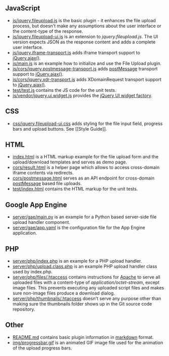 ## JavaScript
* [js/jquery.fileupload.js](https://github.com/blueimp/jQuery-File-Upload/blob/master/js/jquery.fileupload.js) is the basic plugin - it enhances the file upload process, but doesn't make any assumptions about the user interface or the content-type of the response.
* [js/jquery.fileupload-ui.js](https://github.com/blueimp/jQuery-File-Upload/blob/master/js/jquery.fileupload-ui.js) is an extension to *jquery.fileupload.js*. The UI version expects JSON as the response content and adds a complete user interface.
* [js/jquery.iframe-transport.js](https://github.com/blueimp/jQuery-File-Upload/blob/master/js/jquery.iframe-transport.js) adds iframe transport support to [jQuery.ajax()](http://api.jquery.com/jQuery.ajax/).
* [js/main.js](https://github.com/blueimp/jQuery-File-Upload/blob/master/js/main.js) is an example how to initialize and use the File Upload plugin.
* [js/cors/jquery.postmessage-transport.js](https://github.com/blueimp/jQuery-File-Upload/blob/master/js/cors/jquery.postmessage-transport.js) adds [postMessage](https://developer.mozilla.org/en/DOM/window.postMessage) transport support to [jQuery.ajax()](http://api.jquery.com/jQuery.ajax/).
* [js/cors/jquery.xdr-transport.js](https://github.com/blueimp/jQuery-File-Upload/blob/master/js/cors/jquery.xdr-transport.js) adds XDomainRequest transport support to [jQuery.ajax()](http://api.jquery.com/jQuery.ajax/).
* [test/test.js](https://github.com/blueimp/jQuery-File-Upload/blob/master/test/test.js) contains the JS code for the unit tests.
* [js/vendor/jquery.ui.widget.js](https://github.com/blueimp/jQuery-File-Upload/blob/master/js/vendor/jquery.ui.widget.js) provides the [jQuery UI widget factory](http://wiki.jqueryui.com/w/page/12138135/Widget-factory).

## CSS
* [css/jquery.fileupload-ui.css](https://github.com/blueimp/jQuery-File-Upload/blob/master/css/jquery.fileupload-ui.css) adds styling for the file input field, progress bars and upload buttons. See [[Style Guide]].

## HTML
* [index.html](https://github.com/blueimp/jQuery-File-Upload/blob/master/index.html) is a HTML markup example for the file upload form and the upload/download templates and serves as demo page.
* [cors/result.html](https://github.com/blueimp/jQuery-File-Upload/blob/master/cors/result.html) is a helper page which allows to access cross-domain iframe contents via redirects.
* [cors/postmessage.html](https://github.com/blueimp/jQuery-File-Upload/blob/master/cors/postmessage.html) serves as an API endpoint for cross-domain [postMessage](https://developer.mozilla.org/en/DOM/window.postMessage) based file uploads.
* [test/index.html](https://github.com/blueimp/jQuery-File-Upload/blob/master/test/index.html) contains the HTML markup for the unit tests.

## Google App Engine
* [server/gae/main.py](https://github.com/blueimp/jQuery-File-Upload/blob/master/server/gae/main.py) is an example for a Python based server-side file upload handler component.
* [server/gae/app.yaml](https://github.com/blueimp/jQuery-File-Upload/blob/master/server/gae/app.yaml) is the configuration file for the App Engine application.

## PHP
* [server/php/index.php](https://github.com/blueimp/jQuery-File-Upload/blob/master/server/php/index.php) is an example for a PHP upload handler.
* [server/php/upload.class.php](https://github.com/blueimp/jQuery-File-Upload/blob/master/server/php/index.php) is an example PHP upload handler class used by index.php.
* [server/php/files/.htaccess](https://github.com/blueimp/jQuery-File-Upload/blob/master/server/php/files/.htaccess) contains instructions for [Apache](http://httpd.apache.org/) to serve all uploaded files with a content-type of *application/octet-stream*, except image files. This prevents executing any uploaded script files and makes sure non-image files produce a download dialog.
* [server/php/thumbnails/.htaccess](https://github.com/blueimp/jQuery-File-Upload/blob/master/server/php/thumbnails/.htaccess) doesn't serve any purpose other than making sure the thumbnails folder shows up in the Git source code repository.

## Other
* [README.md](https://github.com/blueimp/jQuery-File-Upload/blob/master/README.md) contains basic plugin information in [markdown](http://daringfireball.net/projects/markdown/) format.
* [img/progressbar.gif](https://github.com/blueimp/jQuery-File-Upload/blob/master/img/progressbar.gif) is an animated GIF image file used for the animation of the upload progress bars.
